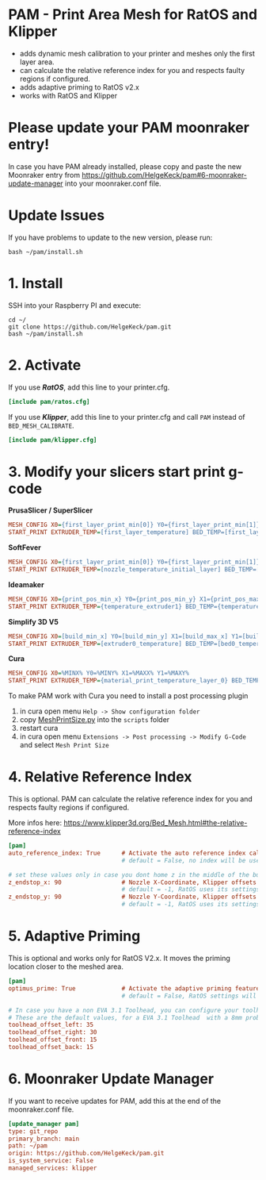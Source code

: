 # PAM - Print Area Mesh for RatOS and Klipper

- adds dynamic mesh calibration to your printer and meshes only the first layer area.
- can calculate the relative reference index for you and respects faulty regions if configured.
- adds adaptive priming to RatOS v2.x
- works with RatOS and Klipper

# Please update your PAM moonraker entry!
In case you have PAM already installed, please copy and paste the new Moonraker entry from https://github.com/HelgeKeck/pam#6-moonraker-update-manager into your moonraker.conf file.

# Update Issues
If you have problems to update to the new version, please run:
```
bash ~/pam/install.sh
```

# 1. Install
SSH into your Raspberry PI and execute:
```
cd ~/
git clone https://github.com/HelgeKeck/pam.git
bash ~/pam/install.sh
```

# 2. Activate

If you use ***RatOS***, add this line to your printer.cfg.
```ini
[include pam/ratos.cfg]
```

If you use ***Klipper***, add this line to your printer.cfg and call `PAM` instead of `BED_MESH_CALIBRATE`.

```ini
[include pam/klipper.cfg]
```

# 3. Modify your slicers start print g-code

**PrusaSlicer / SuperSlicer**
```ini
MESH_CONFIG X0={first_layer_print_min[0]} Y0={first_layer_print_min[1]} X1={first_layer_print_max[0]} Y1={first_layer_print_max[1]}
START_PRINT EXTRUDER_TEMP=[first_layer_temperature] BED_TEMP=[first_layer_bed_temperature]
```

**SoftFever**
```ini
MESH_CONFIG X0={first_layer_print_min[0]} Y0={first_layer_print_min[1]} X1={first_layer_print_max[0]} Y1={first_layer_print_max[1]}
START_PRINT EXTRUDER_TEMP=[nozzle_temperature_initial_layer] BED_TEMP=[bed_temperature_initial_layer_single] 
```

**Ideamaker** 
```ini
MESH_CONFIG X0={print_pos_min_x} Y0={print_pos_min_y} X1={print_pos_max_x} Y1={print_pos_max_y}
START_PRINT EXTRUDER_TEMP={temperature_extruder1} BED_TEMP={temperature_heatbed}
```

**Simplify 3D V5**
```ini
MESH_CONFIG X0=[build_min_x] Y0=[build_min_y] X1=[build_max_x] Y1=[build_max_y]
START_PRINT EXTRUDER_TEMP=[extruder0_temperature] BED_TEMP=[bed0_temperature]
```

**Cura**
```ini
MESH_CONFIG X0=%MINX% Y0=%MINY% X1=%MAXX% Y1=%MAXY%
START_PRINT EXTRUDER_TEMP={material_print_temperature_layer_0} BED_TEMP={material_bed_temperature_layer_0}
```

To make PAM work with Cura you need to install a post processing plugin

1. in cura open menu ```Help -> Show configuration folder```
2. copy [MeshPrintSize.py](/cura/MeshPrintSize.py) into the ```scripts``` folder
3. restart cura
4. in cura open menu ```Extensions -> Post processing -> Modify G-Code``` and select ```Mesh Print Size```

# 4. Relative Reference Index
This is optional. PAM can calculate the relative reference index for you and respects faulty regions if configured.

More infos here: https://www.klipper3d.org/Bed_Mesh.html#the-relative-reference-index
```ini
[pam]
auto_reference_index: True      # Activate the auto reference index calculation
                                # default = False, no index will be used

# set these values only in case you dont home z in the middle of the build plate 
z_endstop_x: 90                 # Nozzle X-Coordinate, Klipper offsets will be respected 
                                # default = -1, RatOS uses its settings, klipper the middle of the build plate
z_endstop_y: 90                 # Nozzle Y-Coordinate, Klipper offsets will be respected
                                # default = -1, RatOS uses its settings, klipper the middle of the build plate
```

# 5. Adaptive Priming
This is optional and works only for RatOS V2.x. It moves the priming location closer to the meshed area.
```ini
[pam]
optimus_prime: True             # Activate the adaptive priming feature
                                # default = False, RatOS settings will be used

# In case you have a non EVA 3.1 Toolhead, you can configure your toolhead offsets
# These are the default values, for a EVA 3.1 Toolhead  with a 8mm probe attached
toolhead_offset_left: 35
toolhead_offset_right: 30
toolhead_offset_front: 15
toolhead_offset_back: 15
```

# 6. Moonraker Update Manager
If you want to receive updates for PAM, add this at the end of the moonraker.conf file.
```ini
[update_manager pam]
type: git_repo
primary_branch: main
path: ~/pam
origin: https://github.com/HelgeKeck/pam.git
is_system_service: False
managed_services: klipper
```
